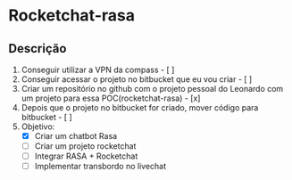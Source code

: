 # Rocketchat-rasa

## Descrição 
1. Conseguir utilizar a VPN da compass - [ ]
2. Conseguir acessar o projeto no bitbucket que eu vou criar - [ ]
3. Criar um repositório no github com o projeto pessoal do Leonardo com um projeto para essa POC(rocketchat-rasa) - [x]
4. Depois que o projeto no bitbucket for criado, mover código para bitbucket - [ ]
5. Objetivo:
    - [x] Criar um chatbot Rasa 
    - [ ] Criar um projeto rocketchat
    - [ ] Integrar RASA + Rocketchat
    - [ ] Implementar transbordo no livechat